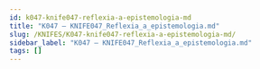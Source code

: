```yaml
---
id: k047-knife047-reflexia-a-epistemologia-md
title: "K047 – KNIFE047_Reflexia_a_epistemologia.md"
slug: /KNIFES/K047-knife047-reflexia-a-epistemologia-md/
sidebar_label: "K047 – KNIFE047_Reflexia_a_epistemologia.md"
tags: []
---
```


